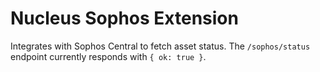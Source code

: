 # Nucleus Sophos Extension

Integrates with Sophos Central to fetch asset status. The `/sophos/status` endpoint currently responds with `{ ok: true }`.
